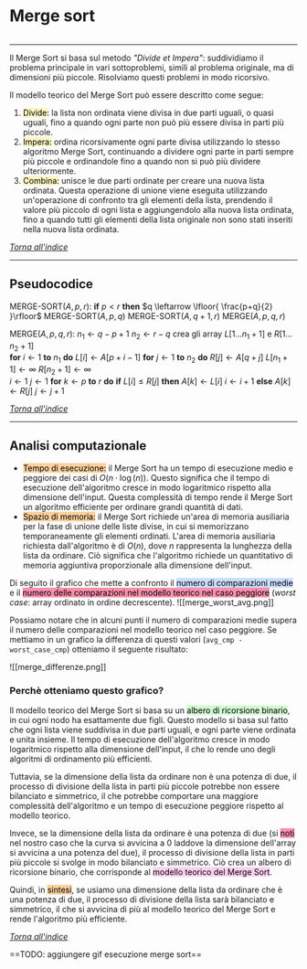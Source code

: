 # Merge sort
```toc
```
--- 

Il Merge Sort si basa sul metodo *"Divide et Impera"*: suddividiamo il problema principale in vari sottoproblemi, simili al problema originale, ma di dimensioni più piccole. Risolviamo questi problemi in modo ricorsivo. 

Il modello teorico del Merge Sort può essere descritto come segue:
1. <mark style="background: #FFF3A3A6;">Divide:</mark> la lista non ordinata viene divisa in due parti uguali, o quasi uguali, fino a quando ogni parte non può più essere divisa in parti più piccole.
2. <mark style="background: #FFF3A3A6;">Impera:</mark> ordina ricorsivamente ogni parte divisa utilizzando lo stesso algoritmo Merge Sort, continuando a dividere ogni parte in parti sempre più piccole e ordinandole fino a quando non si può più dividere ulteriormente.
3. <mark style="background: #FFF3A3A6;">Combina:</mark> unisce le due parti ordinate per creare una nuova lista ordinata. Questa operazione di unione viene eseguita utilizzando un'operazione di confronto tra gli elementi della lista, prendendo il valore più piccolo di ogni lista e aggiungendolo alla nuova lista ordinata, fino a quando tutti gli elementi della lista originale non sono stati inseriti nella nuova lista ordinata.

_[Torna all'indice](#merge%20sort)_

---

## Pseudocodice
$\text{MERGE-SORT}(A,\,p,\,r):$
	**if** $p<r$ **then**
		$q \leftarrow \lfloor{ \frac{p+q}{2} }\rfloor$
		$\text{MERGE-SORT}(A,\,p,\,q)$
		$\text{MERGE-SORT}(A,\,q+1,\,r)$
		$\text{MERGE}(A,\,p,\,q,\,r)$

$\text{MERGE}(A,\,p,\,q,\,r):$
	$n_1 \leftarrow q-p+1$
	$n_2 \leftarrow r-q$
	$\text{crea gli array } L[1 \dots n_1+1] \text{ e } R[1 \dots n_2+1]$ <br>
	**for** $i \leftarrow 1$ **to** $n_1$
		**do** $L[i] \leftarrow A[p+i-1]$
	**for** $j \leftarrow 1$ **to** $n_2$
		**do** $R[j] \leftarrow A[q+j]$
	$L[n_1+1] \leftarrow \infty$
	$R[n_2+1] \leftarrow \infty$ <br>
	$i \leftarrow 1$
	$j \leftarrow 1$
	**for** $k \leftarrow p$ **to** $r$ **do**
		**if** $L[i] \leq R[j]$ **then**
			$A[k] \leftarrow L[i]$
			$i \leftarrow i+1$
		**else**
			$A[k] \leftarrow R[j]$
			$j \leftarrow j+1$

_[Torna all'indice](#merge%20sort)_

---

## Analisi computazionale
- <mark style="background: #FFB86CA6;">Tempo di esecuzione:</mark> il Merge Sort ha un tempo di esecuzione medio e peggiore dei casi di $O\left({ n \cdot \log(n) }\right)$. Questo significa che il tempo di esecuzione dell'algoritmo cresce in modo logaritmico rispetto alla dimensione dell'input. Questa complessità di tempo rende il Merge Sort un algoritmo efficiente per ordinare grandi quantità di dati.
- <mark style="background: #FFB86CA6;">Spazio di memoria:</mark> il Merge Sort richiede un'area di memoria ausiliaria per la fase di unione delle liste divise, in cui si memorizzano temporaneamente gli elementi ordinati. L'area di memoria ausiliaria richiesta dall'algoritmo è di $O(n)$, dove $n$ rappresenta la lunghezza della lista da ordinare. Ciò significa che l'algoritmo richiede un quantitativo di memoria aggiuntiva proporzionale alla dimensione dell'input.

Di seguito il grafico che mette a confronto il <mark style="background: #ADCCFFA6;">numero di comparazioni medie</mark> e il <mark style="background: #FF5582A6;">numero delle comparazioni nel modello teorico nel caso peggiore</mark> (_worst case_: array ordinato in ordine decrescente).
![[merge_worst_avg.png]]

Possiamo notare che in alcuni punti il numero di comparazioni medie supera il numero delle comparazioni nel modello teorico nel caso peggiore. Se mettiamo in un grafico la differenza di questi valori (`avg_cmp - worst_case_cmp`) otteniamo il seguente risultato:

![[merge_differenze.png]]

### Perchè otteniamo questo grafico?
Il modello teorico del Merge Sort si basa su un <mark style="background: #BBFABBA6;">albero di ricorsione binario</mark>, in cui ogni nodo ha esattamente due figli. Questo modello si basa sul fatto che ogni lista viene suddivisa in due parti uguali, e ogni parte viene ordinata e unita insieme. Il tempo di esecuzione dell'algoritmo cresce in modo logaritmico rispetto alla dimensione dell'input, il che lo rende uno degli algoritmi di ordinamento più efficienti.

Tuttavia, se la dimensione della lista da ordinare non è una potenza di due, il processo di divisione della lista in parti più piccole potrebbe non essere bilanciato e simmetrico, il che potrebbe comportare una maggiore complessità dell'algoritmo e un tempo di esecuzione peggiore rispetto al modello teorico.

Invece, se la dimensione della lista da ordinare è una potenza di due (si <mark style="background: #FF5582A6;">noti</mark> nel nostro caso che la curva si avvicina a 0 laddove la dimensione dell'array si avvicina a una potenza del due), il processo di divisione della lista in parti più piccole si svolge in modo bilanciato e simmetrico. Ciò crea un albero di ricorsione binario, che corrisponde al <mark style="background: #FFB8EBA6;">modello teorico del Merge Sort</mark>.

Quindi, in <mark style="background: #FFB86CA6;">sintesi</mark>, se usiamo una dimensione della lista da ordinare che è una potenza di due, il processo di divisione della lista sarà bilanciato e simmetrico, il che si avvicina di più al modello teorico del Merge Sort e rende l'algoritmo più efficiente.

_[Torna all'indice](#merge%20sort)_

==TODO: aggiungere gif esecuzione merge sort==